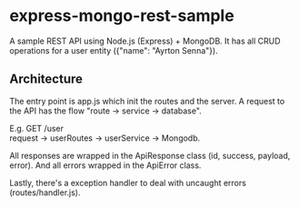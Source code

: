 # express-mongo-rest-sample
A sample REST API using Node.js (Express) + MongoDB. It has all CRUD operations for a user entity ({"name": "Ayrton Senna"}).

## Architecture
The entry point is app.js which init the routes and the server. A request to the API has the flow "route -> service -> database". 

E.g. GET /user  
request -> userRoutes -> userService -> Mongodb.

All responses are wrapped in the ApiResponse class (id, success, payload, error). And all errors wrapped in the ApiError class.

Lastly, there's a exception handler to deal with uncaught errors (routes/handler.js).

